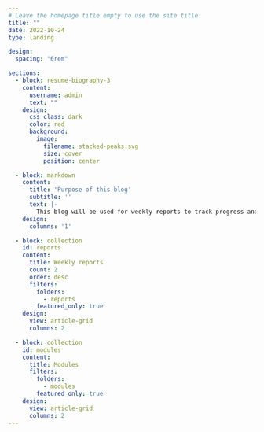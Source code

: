 ```yaml
---
# Leave the homepage title empty to use the site title
title: ""
date: 2022-10-24
type: landing

design:
  spacing: "6rem"

sections:
  - block: resume-biography-3
    content:
      username: admin
      text: ""
    design:
      css_class: dark
      color: red
      background:
        image:
          filename: stacked-peaks.svg
          size: cover
          position: center

  - block: markdown
    content:
      title: 'Purpose of this blog'
      subtitle: ''
      text: |-
        This blog will be used for weekly reports to track progress and self-reflection, as well as for documenting modules and related work.
    design:
      columns: '1'

  - block: collection
    id: reports
    content:
      title: Weekly reports
      count: 2
      order: desc
      filters:
        folders:
          - reports
        featured_only: true
    design:
      view: article-grid
      columns: 2

  - block: collection
    id: modules
    content:
      title: Modules
      filters:
        folders:
          - modules
        featured_only: true
    design:
      view: article-grid
      columns: 2
---
```

